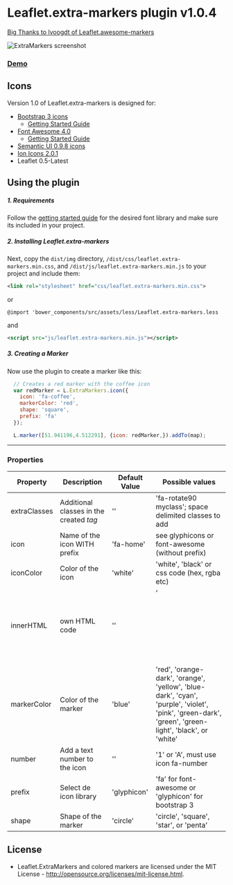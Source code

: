 # Leaflet.extra-markers plugin v1.0.4
<a href="https://github.com/lvoogdt/Leaflet.awesome-markers">Big Thanks to lvoogdt of Leaflet.awesome-markers</a>

![ExtraMarkers screenshot](https://raw.github.com/coryasilva/Leaflet.ExtraMarkers/master/screenshot.png "Screenshot of ExtraMarkers")
### <a href="http://coryasilva.github.io/Leaflet.ExtraMarkers/" target="_blank">Demo</a> 

## Icons
Version 1.0 of Leaflet.extra-markers is designed for:
- [Bootstrap 3 icons](http://twitter.github.com/bootstrap/)
  -  [Getting Started Guide](http://getbootstrap.com/getting-started/)
- [Font Awesome 4.0](http://fortawesome.github.com/Font-Awesome/)
  - [Getting Started Guide](http://fortawesome.github.io/Font-Awesome/get-started/)
- [Semantic UI 0.9.8 icons](http://semantic-ui.com/)
- [Ion Icons 2.0.1](http://ionicons.com/)
- Leaflet 0.5-Latest

## Using the plugin

##### 1. Requirements #####

Follow the [getting started guide](#icons) for the desired font library and make sure its included in your project.

##### 2. Installing Leaflet.extra-markers #####

Next, copy the `dist/img` directory, `/dist/css/leaflet.extra-markers.min.css`, and `/dist/js/leaflet.extra-markers.min.js` to your project and include them:

````xml
<link rel="stylesheet" href="css/leaflet.extra-markers.min.css">
````
or
````less
@import 'bower_components/src/assets/less/Leaflet.extra-markers.less
````
and
````xml
<script src="js/leaflet.extra-markers.min.js"></script>
````

##### 3. Creating a Marker #####

Now use the plugin to create a marker like this:
````js
  // Creates a red marker with the coffee icon
  var redMarker = L.ExtraMarkers.icon({
    icon: 'fa-coffee',
    markerColor: 'red',
    shape: 'square',
    prefix: 'fa'
  });

  L.marker([51.941196,4.512291], {icon: redMarker,}).addTo(map);
````
---

### Properties

| Property        | Description                               | Default Value | Possible  values                                     |
| --------------- | ----------------------------------------- | ------------- | ---------------------------------------------------- |
| extraClasses    | Additional classes in the created <i> tag | ''            | 'fa-rotate90 myclass'; space delimited classes to add |
| icon            | Name of the icon WITH prefix              | 'fa-home'     | see glyphicons or font-awesome (without prefix)  |
| iconColor       | Color of the icon                         | 'white'       | 'white', 'black' or css code (hex, rgba etc) |
| innerHTML       | own HTML code                             | ''            | '<svg>', images, or other HTML; a truthy assignment will override the default html icon creation behavior |
| markerColor     | Color of the marker                       | 'blue'        | 'red', 'orange-dark', 'orange', 'yellow', 'blue-dark', 'cyan', 'purple', 'violet', 'pink', 'green-dark', 'green', 'green-light', 'black', or 'white' |
| number          | Add a text number to the icon             | ''            | '1' or 'A', must use icon fa-number |
| prefix          | Select de icon library                    | 'glyphicon'   | 'fa' for font-awesome or 'glyphicon' for bootstrap 3 |
| shape           | Shape of the marker                       | 'circle'      | 'circle', 'square', 'star', or 'penta' |

## License
- Leaflet.ExtraMarkers and colored markers are licensed under the MIT License - http://opensource.org/licenses/mit-license.html.
